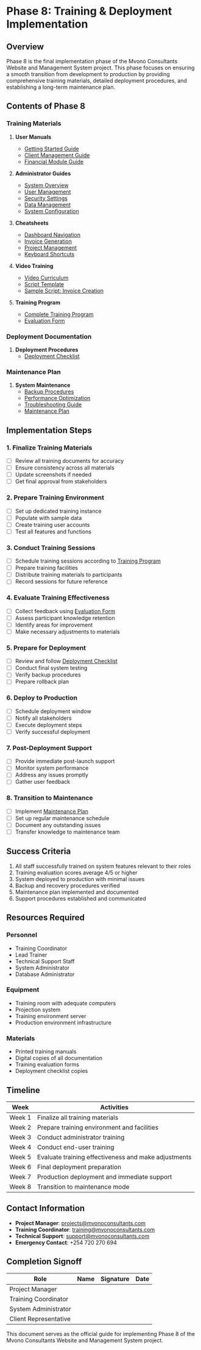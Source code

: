 # Phase 8: Training & Deployment Implementation

## Overview

Phase 8 is the final implementation phase of the Mvono Consultants Website and Management System project. This phase focuses on ensuring a smooth transition from development to production by providing comprehensive training materials, detailed deployment procedures, and establishing a long-term maintenance plan.

## Contents of Phase 8

### Training Materials

1. **User Manuals**
   - [Getting Started Guide](user-manuals/getting-started.md)
   - [Client Management Guide](user-manuals/client-management.md)
   - [Financial Module Guide](user-manuals/financial-module.md)

2. **Administrator Guides**
   - [System Overview](admin-guides/system-overview.md)
   - [User Management](admin-guides/user-management.md)
   - [Security Settings](admin-guides/security-settings.md)
   - [Data Management](admin-guides/data-management.md)
   - [System Configuration](admin-guides/system-configuration.md)

3. **Cheatsheets**
   - [Dashboard Navigation](cheatsheets/dashboard-navigation.md)
   - [Invoice Generation](cheatsheets/invoice-generation.md)
   - [Project Management](cheatsheets/project-management.md)
   - [Keyboard Shortcuts](cheatsheets/keyboard-shortcuts.md)

4. **Video Training**
   - [Video Curriculum](videos/video-curriculum.md)
   - [Script Template](videos/script-template.md)
   - [Sample Script: Invoice Creation](videos/sample-script-invoice-creation.md)

5. **Training Program**
   - [Complete Training Program](training-program.md)
   - [Evaluation Form](evaluation-form.md)

### Deployment Documentation

1. **Deployment Procedures**
   - [Deployment Checklist](deployment-checklist.md)

### Maintenance Plan

1. **System Maintenance**
   - [Backup Procedures](maintenance/backup-procedures.md)
   - [Performance Optimization](maintenance/performance-optimization.md)
   - [Troubleshooting Guide](maintenance/troubleshooting.md)
   - [Maintenance Plan](maintenance/maintenance-plan.md)

## Implementation Steps

### 1. Finalize Training Materials

- [ ] Review all training documents for accuracy
- [ ] Ensure consistency across all materials
- [ ] Update screenshots if needed
- [ ] Get final approval from stakeholders

### 2. Prepare Training Environment

- [ ] Set up dedicated training instance
- [ ] Populate with sample data
- [ ] Create training user accounts
- [ ] Test all features and functions

### 3. Conduct Training Sessions

- [ ] Schedule training sessions according to [Training Program](training-program.md)
- [ ] Prepare training facilities
- [ ] Distribute training materials to participants
- [ ] Record sessions for future reference

### 4. Evaluate Training Effectiveness

- [ ] Collect feedback using [Evaluation Form](evaluation-form.md)
- [ ] Assess participant knowledge retention
- [ ] Identify areas for improvement
- [ ] Make necessary adjustments to materials

### 5. Prepare for Deployment

- [ ] Review and follow [Deployment Checklist](deployment-checklist.md)
- [ ] Conduct final system testing
- [ ] Verify backup procedures
- [ ] Prepare rollback plan

### 6. Deploy to Production

- [ ] Schedule deployment window
- [ ] Notify all stakeholders
- [ ] Execute deployment steps
- [ ] Verify successful deployment

### 7. Post-Deployment Support

- [ ] Provide immediate post-launch support
- [ ] Monitor system performance
- [ ] Address any issues promptly
- [ ] Gather user feedback

### 8. Transition to Maintenance

- [ ] Implement [Maintenance Plan](maintenance/maintenance-plan.md)
- [ ] Set up regular maintenance schedule
- [ ] Document any outstanding issues
- [ ] Transfer knowledge to maintenance team

## Success Criteria

1. All staff successfully trained on system features relevant to their roles
2. Training evaluation scores average 4/5 or higher
3. System deployed to production with minimal issues
4. Backup and recovery procedures verified
5. Maintenance plan implemented and documented
6. Support procedures established and communicated

## Resources Required

### Personnel

- Training Coordinator
- Lead Trainer
- Technical Support Staff
- System Administrator
- Database Administrator

### Equipment

- Training room with adequate computers
- Projection system
- Training environment server
- Production environment infrastructure

### Materials

- Printed training manuals
- Digital copies of all documentation
- Training evaluation forms
- Deployment checklist copies

## Timeline

| Week | Activities |
|------|------------|
| Week 1 | Finalize all training materials |
| Week 2 | Prepare training environment and facilities |
| Week 3 | Conduct administrator training |
| Week 4 | Conduct end-user training |
| Week 5 | Evaluate training effectiveness and make adjustments |
| Week 6 | Final deployment preparation |
| Week 7 | Production deployment and immediate support |
| Week 8 | Transition to maintenance mode |

## Contact Information

- **Project Manager**: projects@mvonoconsultants.com
- **Training Coordinator**: training@mvonoconsultants.com
- **Technical Support**: support@mvonoconsultants.com
- **Emergency Contact**: +254 720 270 694

## Completion Signoff

| Role | Name | Signature | Date |
|------|------|-----------|------|
| Project Manager | | | |
| Training Coordinator | | | |
| System Administrator | | | |
| Client Representative | | | |

This document serves as the official guide for implementing Phase 8 of the Mvono Consultants Website and Management System project.